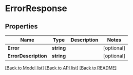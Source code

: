 # ErrorResponse

## Properties
Name | Type | Description | Notes
------------ | ------------- | ------------- | -------------
**Error** | **string** |  | [optional] 
**ErrorDescription** | **string** |  | [optional] 

[[Back to Model list]](../README.md#documentation-for-models) [[Back to API list]](../README.md#documentation-for-api-endpoints) [[Back to README]](../README.md)


